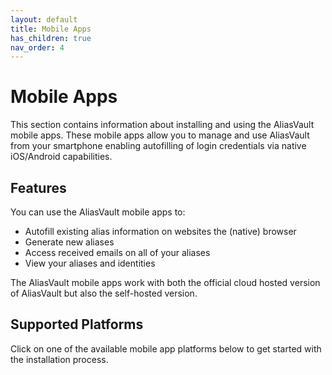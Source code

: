 ```yaml
---
layout: default
title: Mobile Apps
has_children: true
nav_order: 4
---
```


# Mobile Apps

This section contains information about installing and using the AliasVault mobile apps. These mobile apps allow you to manage and use AliasVault from your smartphone enabling autofilling of login credentials via native iOS/Android capabilities.

## Features
You can use the AliasVault mobile apps to:
- Autofill existing alias information on websites the (native) browser
- Generate new aliases
- Access received emails on all of your aliases
- View your aliases and identities

The AliasVault mobile apps work with both the official cloud hosted version of AliasVault but also the self-hosted version.

## Supported Platforms
Click on one of the available mobile app platforms below to get started with the installation process.

